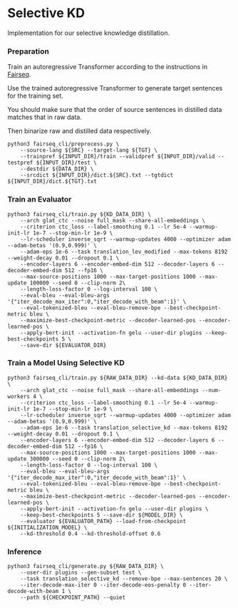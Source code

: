 # Selective KD
Implementation for our selective knowledge distillation.

### Preparation
Train an autoregressive Transformer according to the instructions in [Fairseq](https://github.com/pytorch/fairseq).

Use the trained autoregressive Transformer to generate target sentences for the training set.

You should make sure that the order of source sentences in distilled data matches that in raw data.

Then binarize raw and distilled data respectively.

```
python3 fairseq_cli/preprocess.py \
    --source-lang ${SRC} --target-lang ${TGT} \
    --trainpref ${INPUT_DIR}/train --validpref ${INPUT_DIR}/valid --testpref ${INPUT_DIR}/test \
    --destdir ${DATA_DIR} \
    --srcdict ${INPUT_DIR}/dict.${SRC}.txt --tgtdict ${INPUT_DIR}/dict.${TGT}.txt
```

### Train an Evaluator
```
python3 fairseq_cli/train.py ${KD_DATA_DIR} \
    --arch glat_ctc --noise full_mask --share-all-embeddings \
    --criterion ctc_loss --label-smoothing 0.1 --lr 5e-4 --warmup-init-lr 1e-7 --stop-min-lr 1e-9 \
    --lr-scheduler inverse_sqrt --warmup-updates 4000 --optimizer adam --adam-betas '(0.9,0.999)' \
    --adam-eps 1e-6 --task translation_lev_modified --max-tokens 8192 --weight-decay 0.01 --dropout 0.1 \
    --encoder-layers 6 --encoder-embed-dim 512 --decoder-layers 6 --decoder-embed-dim 512 --fp16 \
    --max-source-positions 1000 --max-target-positions 1000 --max-update 100000 --seed 0 --clip-norm 2\
    --length-loss-factor 0 --log-interval 100 \
    --eval-bleu --eval-bleu-args '{"iter_decode_max_iter":0,"iter_decode_with_beam":1}' \
    --eval-tokenized-bleu --eval-bleu-remove-bpe --best-checkpoint-metric bleu \
    --maximize-best-checkpoint-metric --decoder-learned-pos --encoder-learned-pos \
    --apply-bert-init --activation-fn gelu --user-dir plugins --keep-best-checkpoints 5 \
    --save-dir ${EVALUATOR_DIR}
```

### Train a Model Using Selective KD
```
python3 fairseq_cli/train.py ${RAW_DATA_DIR} --kd-data ${KD_DATA_DIR} \
    --arch glat_ctc --noise full_mask --share-all-embeddings --num-workers 4 \
    --criterion ctc_loss --label-smoothing 0.1 --lr 5e-4 --warmup-init-lr 1e-7 --stop-min-lr 1e-9 \
    --lr-scheduler inverse_sqrt --warmup-updates 4000 --optimizer adam --adam-betas '(0.9,0.999)' \
    --adam-eps 1e-6 --task translation_selective_kd --max-tokens 8192 --weight-decay 0.01 --dropout 0.1 \
    --encoder-layers 6 --encoder-embed-dim 512 --decoder-layers 6 --decoder-embed-dim 512 --fp16 \
    --max-source-positions 1000 --max-target-positions 1000 --max-update 300000 --seed 0 --clip-norm 2\
    --length-loss-factor 0 --log-interval 100 \
    --eval-bleu --eval-bleu-args '{"iter_decode_max_iter":0,"iter_decode_with_beam":1}' \
    --eval-tokenized-bleu --eval-bleu-remove-bpe --best-checkpoint-metric bleu \
    --maximize-best-checkpoint-metric --decoder-learned-pos --encoder-learned-pos \
    --apply-bert-init --activation-fn gelu --user-dir plugins \
    --keep-best-checkpoints 5 --save-dir ${MODEL_DIR} \
    --evaluator ${EVALUATOR_PATH} --load-from-checkpoint ${INITIALIZATION_MODEL} \
    --kd-threshold 0.4 --kd-threshold-offset 0.6
```

### Inference
```
python3 fairseq_cli/generate.py ${RAW_DATA_DIR} \
    --user-dir plugins --gen-subset test \
    --task translation_selective_kd --remove-bpe --max-sentences 20 \
    --iter-decode-max-iter 0 --iter-decode-eos-penalty 0 --iter-decode-with-beam 1 \
    --path ${CHECKPOINT_PATH} --quiet
```

